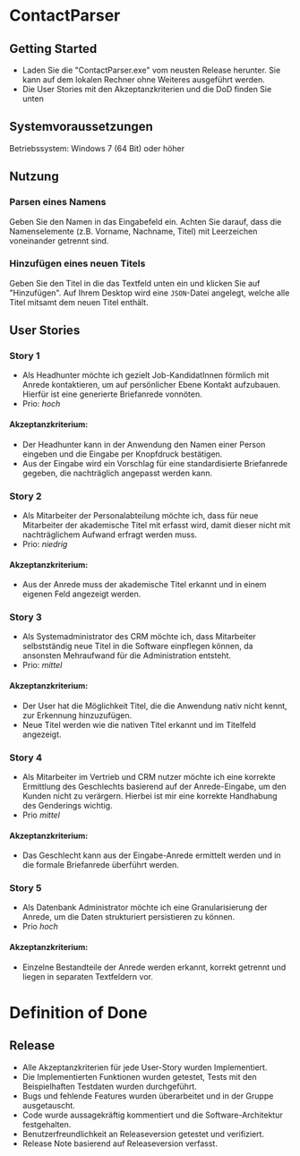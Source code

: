 # ContactParser

## Getting Started
* Laden Sie die "ContactParser.exe" vom neusten Release herunter. Sie kann auf dem lokalen Rechner ohne Weiteres ausgeführt werden.
* Die User Stories mit den Akzeptanzkriterien und die DoD finden Sie unten

## Systemvoraussetzungen
Betriebssystem: Windows 7 (64 Bit) oder höher

## Nutzung
### Parsen eines Namens
Geben Sie den Namen in das Eingabefeld ein. Achten Sie darauf, dass die Namenselemente (z.B. Vorname, Nachname, Titel) mit Leerzeichen voneinander getrennt sind.

### Hinzufügen eines neuen Titels
Geben Sie den Titel in die das Textfeld unten ein und klicken Sie auf "Hinzufügen". Auf Ihrem Desktop wird eine `JSON`-Datei angelegt, welche alle Titel mitsamt dem neuen Titel enthält.

## User Stories
### Story 1 
* Als Headhunter möchte ich gezielt Job-KandidatInnen förmlich mit Anrede kontaktieren, um auf persönlicher Ebene Kontakt aufzubauen. Hierfür ist eine generierte Briefanrede vonnöten.
* Prio: *hoch*
#### Akzeptanzkriterium: 
* Der Headhunter kann in der Anwendung den Namen einer Person eingeben und die Eingabe per Knopfdruck bestätigen. 
* Aus der Eingabe wird ein Vorschlag für eine standardisierte Briefanrede gegeben, die nachträglich angepasst werden kann.
### Story 2
* Als Mitarbeiter der Personalabteilung möchte ich, dass für neue Mitarbeiter der akademische Titel mit erfasst wird, damit dieser nicht mit nachträglichem Aufwand erfragt werden muss.
* Prio: *niedrig*
#### Akzeptanzkriterium: 
* Aus der Anrede muss der akademische Titel erkannt und in einem eigenen Feld angezeigt werden.
### Story 3
* Als Systemadministrator des CRM möchte ich, dass Mitarbeiter selbstständig neue Titel in die Software einpflegen können, da ansonsten Mehraufwand für die Administration entsteht.
* Prio: *mittel*
#### Akzeptanzkriterium: 
* Der User hat die Möglichkeit Titel, die die Anwendung nativ nicht kennt, zur Erkennung hinzuzufügen. 
* Neue Titel werden wie die nativen Titel erkannt und im Titelfeld angezeigt. 
### Story 4
* Als Mitarbeiter im Vertrieb und CRM nutzer möchte ich eine korrekte Ermittlung des Geschlechts basierend auf der Anrede-Eingabe, um den Kunden nicht zu verärgern. Hierbei ist mir eine korrekte Handhabung des Genderings wichtig.
* Prio *mittel*
#### Akzeptanzkriterium: 
* Das Geschlecht kann aus der Eingabe-Anrede ermittelt werden und in die formale Briefanrede überführt werden.
### Story 5
* Als Datenbank Administrator möchte ich eine Granularisierung der Anrede, um die Daten strukturiert persistieren zu können.  
* Prio *hoch*
#### Akzeptanzkriterium: 
* Einzelne Bestandteile der Anrede werden erkannt, korrekt getrennt und liegen in separaten Textfeldern vor. 

# Definition of Done
## Release
* Alle Akzeptanzkriterien für jede User-Story wurden Implementiert.
* Die Implementierten Funktionen wurden getestet, Tests mit den Beispielhaften Testdaten wurden durchgeführt. 
* Bugs und fehlende Features wurden überarbeitet und in der Gruppe ausgetauscht.
* Code wurde aussagekräftig kommentiert und die Software-Architektur festgehalten.
* Benutzerfreundlichkeit an Releaseversion getestet und verifiziert.  
* Release Note basierend auf Releaseversion verfasst. 
